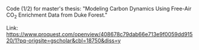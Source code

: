 Code (1/2) for master's thesis: "Modeling Carbon Dynamics Using Free-Air $\text{CO}_2$ Enrichment Data from Duke Forest."

Link: https://www.proquest.com/openview/408678c79dab66e713e9f0059dd91520/1?pq-origsite=gscholar&cbl=18750&diss=y
